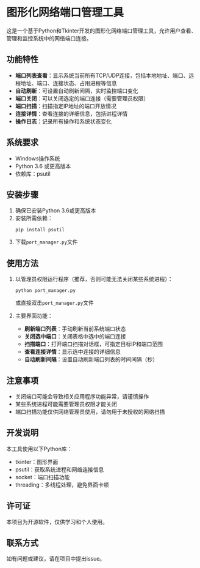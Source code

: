 # 图形化网络端口管理工具

这是一个基于Python和Tkinter开发的图形化网络端口管理工具，允许用户查看、管理和监控系统中的网络端口连接。

## 功能特性

- **端口列表查看**：显示系统当前所有TCP/UDP连接，包括本地地址、端口、远程地址、端口、连接状态、占用进程等信息
- **自动刷新**：可设置自动刷新间隔，实时监控端口变化
- **端口关闭**：可以关闭选定的端口连接（需要管理员权限）
- **端口扫描**：扫描指定IP地址的端口开放情况
- **连接详情**：查看连接的详细信息，包括进程详情
- **操作日志**：记录所有操作和系统状态变化

## 系统要求

- Windows操作系统
- Python 3.6 或更高版本
- 依赖库：psutil

## 安装步骤

1. 确保已安装Python 3.6或更高版本
2. 安装所需依赖：
   ```
   pip install psutil
   ```
3. 下载`port_manager.py`文件

## 使用方法

1. 以管理员权限运行程序（推荐，否则可能无法关闭某些系统进程）：
   ```
   python port_manager.py
   ```
   或直接双击`port_manager.py`文件

2. 主要界面功能：
   - **刷新端口列表**：手动刷新当前系统端口状态
   - **关闭选中端口**：关闭表格中选中的端口连接
   - **扫描端口**：打开端口扫描对话框，可指定目标IP和端口范围
   - **查看连接详情**：显示选中连接的详细信息
   - **自动刷新间隔**：设置自动刷新端口列表的时间间隔（秒）

## 注意事项

- 关闭端口可能会导致相关应用程序功能异常，请谨慎操作
- 某些系统进程可能需要管理员权限才能关闭
- 端口扫描功能仅供网络管理员使用，请勿用于未授权的网络扫描

## 开发说明

本工具使用以下Python库：
- tkinter：图形界面
- psutil：获取系统进程和网络连接信息
- socket：端口扫描功能
- threading：多线程处理，避免界面卡顿

## 许可证

本项目为开源软件，仅供学习和个人使用。

## 联系方式

如有问题或建议，请在项目中提出issue。
